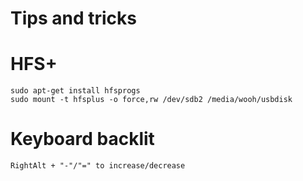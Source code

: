 # Tips and tricks

# HFS+

	sudo apt-get install hfsprogs
	sudo mount -t hfsplus -o force,rw /dev/sdb2 /media/wooh/usbdisk


# Keyboard backlit

	RightAlt + "-"/"=" to increase/decrease
